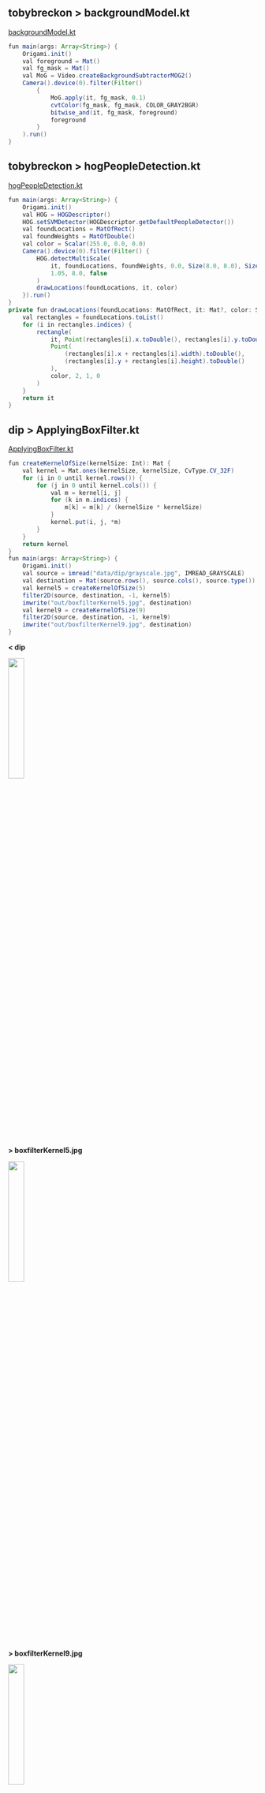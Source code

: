 ## tobybreckon > backgroundModel.kt
<a href="./src/main/kotlin/tobybreckon/backgroundModel.kt">backgroundModel.kt</a>
```java
fun main(args: Array<String>) {
    Origami.init()
    val foreground = Mat()
    val fg_mask = Mat()
    val MoG = Video.createBackgroundSubtractorMOG2()
    Camera().device(0).filter(Filter()
        {
            MoG.apply(it, fg_mask, 0.1)
            cvtColor(fg_mask, fg_mask, COLOR_GRAY2BGR)
            bitwise_and(it, fg_mask, foreground)
            foreground
        }
    ).run()
}
```
## tobybreckon > hogPeopleDetection.kt
<a href="./src/main/kotlin/tobybreckon/hogPeopleDetection.kt">hogPeopleDetection.kt</a>
```java
fun main(args: Array<String>) {
    Origami.init()
    val HOG = HOGDescriptor()
    HOG.setSVMDetector(HOGDescriptor.getDefaultPeopleDetector())
    val foundLocations = MatOfRect()
    val foundWeights = MatOfDouble()
    val color = Scalar(255.0, 0.0, 0.0)
    Camera().device(0).filter(Filter() {
        HOG.detectMultiScale(
            it, foundLocations, foundWeights, 0.0, Size(8.0, 8.0), Size(32.0, 32.0),
            1.05, 8.0, false
        )
        drawLocations(foundLocations, it, color)
    }).run()
}
private fun drawLocations(foundLocations: MatOfRect, it: Mat?, color: Scalar): Mat? {
    val rectangles = foundLocations.toList()
    for (i in rectangles.indices) {
        rectangle(
            it, Point(rectangles[i].x.toDouble(), rectangles[i].y.toDouble()),
            Point(
                (rectangles[i].x + rectangles[i].width).toDouble(),
                (rectangles[i].y + rectangles[i].height).toDouble()
            ),
            color, 2, 1, 0
        )
    }
    return it
}
```
## dip > ApplyingBoxFilter.kt
<a href="./src/main/kotlin/dip/ApplyingBoxFilter.kt">ApplyingBoxFilter.kt</a>
```java
fun createKernelOfSize(kernelSize: Int): Mat {
    val kernel = Mat.ones(kernelSize, kernelSize, CvType.CV_32F)
    for (i in 0 until kernel.rows()) {
        for (j in 0 until kernel.cols()) {
            val m = kernel[i, j]
            for (k in m.indices) {
                m[k] = m[k] / (kernelSize * kernelSize)
            }
            kernel.put(i, j, *m)
        }
    }
    return kernel
}
fun main(args: Array<String>) {
    Origami.init()
    val source = imread("data/dip/grayscale.jpg", IMREAD_GRAYSCALE)
    val destination = Mat(source.rows(), source.cols(), source.type())
    val kernel5 = createKernelOfSize(5)
    filter2D(source, destination, -1, kernel5)
    imwrite("out/boxfilterKernel5.jpg", destination)
    val kernel9 = createKernelOfSize(9)
    filter2D(source, destination, -1, kernel9)
    imwrite("out/boxfilterKernel9.jpg", destination)
}
```
**< dip**

<img src="data/dip/grayscale.jpg" height=25% width=25%/>

**> boxfilterKernel5.jpg**

<img src="out/boxfilterKernel5.jpg" height=25% width=25%/>

**> boxfilterKernel9.jpg**

<img src="out/boxfilterKernel9.jpg" height=25% width=25%/>

## dip > GaussianFilter.kt
<a href="./src/main/kotlin/dip/GaussianFilter.kt">GaussianFilter.kt</a>
```java
fun main(args: Array<String>) {
    Origami.init()
    val source = imread("data/dip/digital_image_processing.jpg", IMREAD_COLOR)
    val destination = Mat(source.rows(), source.cols(), source.type())
    GaussianBlur(source, destination, Size(11.0, 11.0), 0.0)
    imwrite("out/gaussianblur1.jpg", destination)
    GaussianBlur(source, destination, Size(45.0, 45.0), 0.0)
    imwrite("out/gaussianblur45.jpg", destination)
}
```
**< dip**

<img src="data/dip/digital_image_processing.jpg" height=25% width=25%/>

**> gaussianblur1.jpg**

<img src="out/gaussianblur1.jpg" height=25% width=25%/>

**> gaussianblur45.jpg**

<img src="out/gaussianblur45.jpg" height=25% width=25%/>

## dip > ApplyingWatermarkWithROI.kt
<a href="./src/main/kotlin/dip/ApplyingWatermarkWithROI.kt">ApplyingWatermarkWithROI.kt</a>
```java
fun main(args: Array<String>) {
    Origami.init()
    val source = imread("data/dip/digital_image_processing.jpg", IMREAD_COLOR)
    val waterMark = imread("data/dip/watermark.jpg", IMREAD_COLOR)
    val ROI = Rect(20, 20, waterMark.cols(), waterMark.rows())
    addWeighted(source.submat(ROI), 0.8, waterMark, 0.2, 1.0, source.submat(ROI))
    imwrite("out/watermarkedROI.jpg", source)
}
```
**< dip**

<img src="data/dip/digital_image_processing.jpg" height=25% width=25%/>

**< dip**

<img src="data/dip/watermark.jpg" height=25% width=25%/>

**> watermarkedROI.jpg**

<img src="out/watermarkedROI.jpg" height=25% width=25%/>

## dip > EnhanceImageSharpness.kt
<a href="./src/main/kotlin/dip/EnhanceImageSharpness.kt">EnhanceImageSharpness.kt</a>
```java
fun main(args: Array<String>) {
    Origami.init()
    val source = imread("data/dip/digital_image_processing.jpg", IMREAD_COLOR)
    val destination = Mat(source.rows(), source.cols(), source.type())
    GaussianBlur(source, destination, Size(1.0, 1.0), 10.0)
    addWeighted(source, 1.5, destination, -0.5, 0.0, destination)
    imwrite("out/sharp.jpg", destination)
}
```
**< dip**

<img src="data/dip/digital_image_processing.jpg" height=25% width=25%/>

**> sharp.jpg**

<img src="out/sharp.jpg" height=25% width=25%/>

## dip > Sobel.kt
<a href="./src/main/kotlin/dip/Sobel.kt">Sobel.kt</a>
```java
fun main(args: Array<String>) {
    init()
    val kernelSize = 3
    val source = imread("data/dip/grayscale.jpg", IMREAD_GRAYSCALE)
    val destination = Mat(source.rows(), source.cols(), source.type())
    val kernel: Mat = object : Mat(kernelSize, kernelSize, CV_32F) {
        init {
            put(0, 0, -1.0)
            put(0, 1, 0.0)
            put(0, 2, 1.0)
            put(1, 0, - 2.0)
            put(1, 1, 0.0)
            put(1, 2, 2.0)
            put(2, 0, -1.0)
            put(2, 1, 0.0)
            put(2, 2, 1.0)
        }
    }
    filter2D(source, destination, -1, kernel)
    imwrite("out/sobel.jpg", destination)
}
```
**< dip**

<img src="data/dip/grayscale.jpg" height=25% width=25%/>

**> sobel.jpg**

<img src="out/sobel.jpg" height=25% width=25%/>

## dip > EnhanceImageBrightness.kt
<a href="./src/main/kotlin/dip/EnhanceImageBrightness.kt">EnhanceImageBrightness.kt</a>
```java
fun main(args: Array<String>) {
    Origami.init()
    var alpha = 2.0
    var beta = 50.0
    val source = imread("data/dip/digital_image_processing.jpg", IMREAD_COLOR)
    val destination = Mat(source.rows(), source.cols(), source.type())
    source.convertTo(destination, -1, alpha, beta)
    imwrite("out/brightWithAlpha2Beta50.jpg", destination)
}
```
**< dip**

<img src="data/dip/digital_image_processing.jpg" height=25% width=25%/>

**> brightWithAlpha2Beta50.jpg**

<img src="out/brightWithAlpha2Beta50.jpg" height=25% width=25%/>

## dip > Prewitt.kt
<a href="./src/main/kotlin/dip/Prewitt.kt">Prewitt.kt</a>
```java
fun main(args: Array<String>) {
    init()
    val kernelSize = 3
    val source = imread("data/dip/grayscale.jpg", IMREAD_GRAYSCALE)
    val destination = Mat(source.rows(), source.cols(), source.type())
    val kernel: Mat = object : Mat(kernelSize, kernelSize, CV_32F) {
        init {
            put(0, 0, -1.0)
            put(0, 1, 0.0)
            put(0, 2, 1.0)
            put(1, 0, -1.0)
            put(1, 1, 0.0)
            put(1, 2, 1.0)
            put(2, 0, -1.0)
            put(2, 1, 0.0)
            put(2, 2, 1.0)
        }
    }
    filter2D(source, destination, -1, kernel)
    imwrite("out/prewitt.jpg", destination)
}
```
**< dip**

<img src="data/dip/grayscale.jpg" height=25% width=25%/>

**> prewitt.jpg**

<img src="out/prewitt.jpg" height=25% width=25%/>

## dip > ZoomingEffect.kt
<a href="./src/main/kotlin/dip/ZoomingEffect.kt">ZoomingEffect.kt</a>
```java
fun main(args: Array<String>) {
    Origami.init()
    val source = imread("data/dip/grayscale.jpg", IMREAD_GRAYSCALE)
    val zoomingFactor = 3
    val destination = Mat(source.rows(), source.cols(), source.type())
    resize(
        source,
        destination,
        destination.size(),
        zoomingFactor.toDouble(),
        zoomingFactor.toDouble(),
        INTER_LINEAR
    )
    imwrite("out/zoomed2.jpg", destination)
}
```
**< dip**

<img src="data/dip/grayscale.jpg" height=25% width=25%/>

**> zoomed2.jpg**

<img src="out/zoomed2.jpg" height=25% width=25%/>

## dip > Kirsch.kt
<a href="./src/main/kotlin/dip/Kirsch.kt">Kirsch.kt</a>
```java
fun main(args: Array<String>) {
    init()
    val kernelSize = 3
    val source = imread("data/dip/grayscale.jpg", IMREAD_GRAYSCALE)
    val destination = Mat(source.rows(), source.cols(), source.type())
    val kernel: Mat = object : Mat(kernelSize, kernelSize, CV_32F) {
        init {
            put(0, 0, -3.0)
            put(0, 1, -3.0)
            put(0, 2, -3.0)
            put(1, 0, -3.0)
            put(1, 1, -3.0)
            put(1, 2, -3.0)
            put(2, 0, 5.0)
            put(2, 1, 5.0)
            put(2, 2, 5.0)
        }
    }
    filter2D(source, destination, -1, kernel)
    imwrite("out/kirsch.jpg", destination)
}
```
**< dip**

<img src="data/dip/grayscale.jpg" height=25% width=25%/>

**> kirsch.jpg**

<img src="out/kirsch.jpg" height=25% width=25%/>

## dip > Pixelize.kt
<a href="./src/main/kotlin/dip/Pixelize.kt">Pixelize.kt</a>
```java
/**
 */
fun main(args: Array<String>) {
    init()
    val (source, temp,target) = listOf(imread("data/bear.png"), Mat(),Mat())
     val (w, h) = listOf(16.0, 16.0)
    resize(source, temp, Size(w, h), 1.0,1.0, INTER_LINEAR)
    resize(temp, target, source.size(), 1.0,1.0,INTER_NEAREST)
    imwrite("out/pixelized.jpg", target)
}
```
**< bear.png**

<img src="data/bear.png" height=25% width=25%/>

**> pixelized.jpg**

<img src="out/pixelized.jpg" height=25% width=25%/>

## dip > ImageShapeConversions.kt
<a href="./src/main/kotlin/dip/ImageShapeConversions.kt">ImageShapeConversions.kt</a>
```java
fun main(args: Array<String>) {
    Origami.init()
    val input = File("data/dip/digital_image_processing.jpg")
    val image = ImageIO.read(input)
    val data = (image.raster.dataBuffer as DataBufferByte).data
    val mat = Mat(image.height, image.width, CvType.CV_8UC3)
    mat.put(0, 0, data)
    val mat1 = Mat(image.height, image.width, CvType.CV_8UC3)
    flip(mat, mat1, -1)
    val data1 = ByteArray(mat1.rows() * mat1.cols() * mat1.elemSize().toInt())
    mat1[0, 0, data1]
    val image1 = BufferedImage(mat1.cols(), mat1.rows(), 5)
    image1.raster.setDataElements(0, 0, mat1.cols(), mat1.rows(), data1)
    val outout = File("hsv.jpg")
    ImageIO.write(image1, "jpg", outout)
}
```
## dip > BasicThresholding.kt
<a href="./src/main/kotlin/dip/BasicThresholding.kt">BasicThresholding.kt</a>
```java
fun main(args: Array<String>) {
    Origami.init()
    val source = imread("data/dip/digital_image_processing.jpg", IMREAD_COLOR)
    val destination = Mat(source.rows(), source.cols(), source.type())
    threshold(source, destination, 127.0, 255.0, THRESH_TOZERO)
    imwrite("out/ThreshZero.jpg", destination)
    threshold(source, destination, 127.0, 255.0, THRESH_TOZERO_INV)
    imwrite("out/ThreshZeroInv.jpg", destination)
    threshold(source, destination, 127.0, 255.0, THRESH_BINARY)
    imwrite("out/ThreshBinary.jpg", destination)
    threshold(source, destination, 127.0, 255.0, THRESH_BINARY_INV)
    imwrite("out/ThreshBinaryInv.jpg", destination)
}
```
**< dip**

<img src="data/dip/digital_image_processing.jpg" height=25% width=25%/>

**> ThreshZero.jpg**

<img src="out/ThreshZero.jpg" height=25% width=25%/>

**> ThreshZeroInv.jpg**

<img src="out/ThreshZeroInv.jpg" height=25% width=25%/>

**> ThreshBinary.jpg**

<img src="out/ThreshBinary.jpg" height=25% width=25%/>

**> ThreshBinaryInv.jpg**

<img src="out/ThreshBinaryInv.jpg" height=25% width=25%/>

## dip > EnhanceImageContrast.kt
<a href="./src/main/kotlin/dip/EnhanceImageContrast.kt">EnhanceImageContrast.kt</a>
```java
fun main(args: Array<String>) {
    Origami.init()
    val source = imread("data/dip/grayscale.jpg", IMREAD_GRAYSCALE)
    val destination = Mat(source.rows(), source.cols(), source.type())
    equalizeHist(source, destination)
    imwrite("out/contrast.jpg", destination)
}
```
**< dip**

<img src="data/dip/grayscale.jpg" height=25% width=25%/>

**> contrast.jpg**

<img src="out/contrast.jpg" height=25% width=25%/>

## dip > ImagePyramid.kt
<a href="./src/main/kotlin/dip/ImagePyramid.kt">ImagePyramid.kt</a>
```java
fun main(args: Array<String>) {
    Origami.init()
    var source = imread("data/dip/digital_image_processing.jpg", IMREAD_COLOR)
    val destination1 = Mat(source.rows() * 2, source.cols() * 2, source.type())
    pyrUp(source, destination1, Size((source.cols() * 2).toDouble(), (source.rows() * 2).toDouble()))
    imwrite("out/pyrUp.jpg", destination1)
    source = imread("data/dip/digital_image_processing.jpg", IMREAD_COLOR)
    val destination = Mat(source.rows() / 2, source.cols() / 2, source.type())
    pyrDown(source, destination, Size((source.cols() / 2).toDouble(), (source.rows() / 2).toDouble()))
    imwrite("out/pyrDown.jpg", destination)
}
```
**< dip**

<img src="data/dip/digital_image_processing.jpg" height=25% width=25%/>

**< dip**

<img src="data/dip/digital_image_processing.jpg" height=25% width=25%/>

**> pyrUp.jpg**

<img src="out/pyrUp.jpg" height=25% width=25%/>

**> pyrDown.jpg**

<img src="out/pyrDown.jpg" height=25% width=25%/>

## dip > ErodingDilating.kt
<a href="./src/main/kotlin/dip/ErodingDilating.kt">ErodingDilating.kt</a>
```java
fun main(args: Array<String>) {
    Origami.init()
    val source = imread("data/dip/digital_image_processing.jpg", IMREAD_COLOR)
    val destination = Mat(source.rows(), source.cols(), source.type())
    val erosion_size = 5
    val element = getStructuringElement(
        MORPH_RECT,
        Size((2 * erosion_size + 1).toDouble(), (2 * erosion_size + 1).toDouble())
    )
    erode(source, destination, element)
    imwrite("out/erosion.jpg", destination)
    val dilation_size = 5
    val element1 = getStructuringElement(
        MORPH_RECT,
        Size((2 * dilation_size + 1).toDouble(), (2 * dilation_size + 1).toDouble())
    )
    dilate(source, destination, element1)
    imwrite("out/dilation.jpg", destination)
}
```
**< dip**

<img src="data/dip/digital_image_processing.jpg" height=25% width=25%/>

**> erosion.jpg**

<img src="out/erosion.jpg" height=25% width=25%/>

**> dilation.jpg**

<img src="out/dilation.jpg" height=25% width=25%/>

## dip > AddingBorder.kt
<a href="./src/main/kotlin/dip/AddingBorder.kt">AddingBorder.kt</a>
```java
fun main(args: Array<String>) {
    Origami.init()
    val source = imread("data/dip/digital_image_processing.jpg")
    val destination = Mat(source.rows(), source.cols(), source.type())
    val top = source.rows() / 20
    val bottom = source.rows() / 20
    val left = source.cols() / 20
    val right = source.cols() / 20
    copyMakeBorder(source, destination, top, bottom, left, right, BORDER_WRAP)
    imwrite("out/borderWrap.jpg", destination)
    copyMakeBorder(source, destination, top, bottom, left, right, BORDER_REFLECT)
    imwrite("out/borderReflect.jpg", destination)
    copyMakeBorder(source, destination, top, bottom, left, right, BORDER_REPLICATE)
    imwrite("out/borderReplicate.jpg", destination)
}
```
**< dip**

<img src="data/dip/digital_image_processing.jpg" height=25% width=25%/>

**> borderWrap.jpg**

<img src="out/borderWrap.jpg" height=25% width=25%/>

**> borderReflect.jpg**

<img src="out/borderReflect.jpg" height=25% width=25%/>

**> borderReplicate.jpg**

<img src="out/borderReplicate.jpg" height=25% width=25%/>

## dip > WeightedAverage.kt
<a href="./src/main/kotlin/dip/WeightedAverage.kt">WeightedAverage.kt</a>
```java
fun main(args: Array<String>) {
    Origami.init()
    val kernelSize = 9
    val source = imread("data/dip/grayscale.jpg", Imgcodecs.IMREAD_GRAYSCALE)
    val destination = Mat(source.rows(), source.cols(), source.type())
    val kernel = Mat.ones(kernelSize, kernelSize, CvType.CV_32F)
    for (i in 0 until kernel.rows()) {
        for (j in 0 until kernel.cols()) {
            val m = kernel[i, j]
            for (k in m.indices) {
                if (i == 1 && j == 1) {
                    m[k] = (10 / 18).toDouble()
                } else {
                    m[k] = m[k] / 18
                }
            }
            kernel.put(i, j, *m)
        }
    }
    filter2D(source, destination, -1, kernel)
    imwrite("out/weightedaveragefilter.jpg", destination)
}
```
**< dip**

<img src="data/dip/grayscale.jpg" height=25% width=25%/>

**> weightedaveragefilter.jpg**

<img src="out/weightedaveragefilter.jpg" height=25% width=25%/>

## dip > Convolution.kt
<a href="./src/main/kotlin/dip/Convolution.kt">Convolution.kt</a>
```java
fun main(args: Array<String>) {
    init()
    val kernelSize = 3
    val source = imread("data/dip/grayscale.jpg", IMREAD_GRAYSCALE)
    val destination = Mat(source.rows(), source.cols(), source.type())
    val kernel: Mat = object : Mat(kernelSize, kernelSize, CV_32F) {
        init {
            put(0, 0, 0.0)
            put(0, 1, 0.0)
            put(0, 2, 0.0)
            put(1, 0, 0.0)
            put(1, 1, 1.0)
            put(1, 2, 0.0)
            put(2, 0, 0.0)
            put(2, 1, 0.0)
            put(2, 2, 0.0)
        }
    }
    filter2D(source, destination, -1, kernel)
    imwrite("out/understand.jpg", destination)
}
```
**< dip**

<img src="data/dip/grayscale.jpg" height=25% width=25%/>

**> understand.jpg**

<img src="out/understand.jpg" height=25% width=25%/>

## dip > Laplacian.kt
<a href="./src/main/kotlin/dip/Laplacian.kt">Laplacian.kt</a>
```java
fun main(args: Array<String>) {
    init()
    val kernelSize = 3
    val source = imread("data/dip/grayscale.jpg", IMREAD_GRAYSCALE)
    val destination = Mat(source.rows(), source.cols(), source.type())
    val kernel: Mat = object : Mat(kernelSize, kernelSize, CV_32F) {
        init {
            put(0, 0, 0.0)
            put(0, 1, -1.0)
            put(0, 2, 0.0)
            put(1, 0, - 1.0)
            put(1, 1, 4.0)
            put(1, 2, -1.0)
            put(2, 0, 0.0)
            put(2, 1, -1.0)
            put(2, 2, 0.0)
        }
    }
    filter2D(source, destination, -1, kernel)
    imwrite("out/laplacian.jpg", destination)
}
```
**< dip**

<img src="data/dip/grayscale.jpg" height=25% width=25%/>

**> laplacian.jpg**

<img src="out/laplacian.jpg" height=25% width=25%/>

## dip > ColorSpaceConversion.kt
<a href="./src/main/kotlin/dip/ColorSpaceConversion.kt">ColorSpaceConversion.kt</a>
```java
fun main(args: Array<String>) {
    Origami.init()
    val mat = imread("data/dip/digital_image_processing.jpg")
    val mat1 = Mat(mat.width(), mat.height(), CvType.CV_8UC3)
    cvtColor(mat, mat1, COLOR_RGB2HSV)
    imwrite("out/hsv.jpg", mat1)
}
```
**< dip**

<img src="data/dip/digital_image_processing.jpg" height=25% width=25%/>

**> hsv.jpg**

<img src="out/hsv.jpg" height=25% width=25%/>

## dip > Robinson.kt
<a href="./src/main/kotlin/dip/Robinson.kt">Robinson.kt</a>
```java
fun main(args: Array<String>) {
    init()
    val kernelSize = 3
    val source = imread("data/dip/grayscale.jpg", IMREAD_GRAYSCALE)
    val destination = Mat(source.rows(), source.cols(), source.type())
    val kernel: Mat = object : Mat(kernelSize, kernelSize, CV_32F) {
        init {
            put(0, 0, -1.0)
            put(0, 1, 0.0)
            put(0, 2, 1.0)
            put(1, 0, - 2.0)
            put(1, 1, 0.0)
            put(1, 2, 2.0)
            put(2, 0, -1.0)
            put(2, 1, 0.0)
            put(2, 2, 1.0)
        }
    }
    filter2D(source, destination, -1, kernel)
    imwrite("out/robinson.jpg", destination)
}
```
**< dip**

<img src="data/dip/grayscale.jpg" height=25% width=25%/>

**> robinson.jpg**

<img src="out/robinson.jpg" height=25% width=25%/>

## dip > ApplyingWatermark.kt
<a href="./src/main/kotlin/dip/ApplyingWatermark.kt">ApplyingWatermark.kt</a>
```java
fun main(args: Array<String>) {
    Origami.init()
    val source = imread("data/dip/digital_image_processing.jpg", IMREAD_COLOR)
    putText(
        source, "dip.hellonico.info", Point((source.rows() / 2).toDouble(), (source.cols() / 2).toDouble()),
        FONT_ITALIC, 1.0, Scalar(255.0)
    )
    imwrite("out/watermarked.jpg", source)
}
```
**< dip**

<img src="data/dip/digital_image_processing.jpg" height=25% width=25%/>

**> watermarked.jpg**

<img src="out/watermarked.jpg" height=25% width=25%/>

## tutorialpoint > BilateralFilter.kt
<a href="./src/main/kotlin/tutorialpoint/BilateralFilter.kt">BilateralFilter.kt</a>
```java
fun main(args: Array<String>) {
    Origami.init()
    val src = imread("data/marcel2019.jpg")
    val dst = Mat()
    bilateralFilter(src, dst, 15, 80.0, 80.0, Core.BORDER_DEFAULT)
    imwrite("out/bilateral.jpg", dst)
}
```
**< marcel2019.jpg**

<img src="data/marcel2019.jpg" height=25% width=25%/>

**> bilateral.jpg**

<img src="out/bilateral.jpg" height=25% width=25%/>

## tutorialpoint > BoxFilter.kt
<a href="./src/main/kotlin/tutorialpoint/BoxFilter.kt">BoxFilter.kt</a>
```java
fun main(args: Array<String>) {
    Origami.init()
    val src = imread("data/marcel2019.jpg")
    val dst = Mat()
    val size = Size(45.0, 45.0)
    val point = Point(-1.0, -1.0)
    boxFilter(src, dst, 50, size, point, true, Core.BORDER_DEFAULT)
    imwrite("out/RboxFilter.jpg", dst)
}
```
**< marcel2019.jpg**

<img src="data/marcel2019.jpg" height=25% width=25%/>

**> RboxFilter.jpg**

<img src="out/RboxFilter.jpg" height=25% width=25%/>

## tutorialpoint > SQRBoxFilterTest.kt
<a href="./src/main/kotlin/tutorialpoint/SQRBoxFilterTest.kt">SQRBoxFilterTest.kt</a>
```java
fun main(args: Array<String>) {
    Origami.init()
    val src = imread("data/marcel2019.jpg")
    val dst = Mat()
    sqrBoxFilter(src, dst, -1, Size(1.0, 1.0))
    imwrite("out/sqrBoxFilter.jpg", dst)
}
```
**< marcel2019.jpg**

<img src="data/marcel2019.jpg" height=25% width=25%/>

**> sqrBoxFilter.jpg**

<img src="out/sqrBoxFilter.jpg" height=25% width=25%/>

## tutorialpoint > Filter2D.kt
<a href="./src/main/kotlin/tutorialpoint/Filter2D.kt">Filter2D.kt</a>
```java
fun main(args: Array<String>) {
    Origami.init()
    val src = imread("data/marcel2019.jpg")
    val dst = Mat()
    val kernel = Mat.ones(5, 5, CvType.CV_32F)
    for (i in 0 until kernel.rows()) {
        for (j in 0 until kernel.cols()) {
            val m:DoubleArray = kernel[i, j]
            for (k in 1 until m.size) {
                m[k] = m[k] / 2
            }
            kernel.put(i, j, *m)
        }
    }
    println(kernel.dump())
    filter2D(src, dst, -1, kernel)
    imwrite("out/filter2d.jpg", dst)
}
```
**< marcel2019.jpg**

<img src="data/marcel2019.jpg" height=25% width=25%/>

**> filter2d.jpg**

<img src="out/filter2d.jpg" height=25% width=25%/>

## tutorialpoint > BlurTest.kt
<a href="./src/main/kotlin/tutorialpoint/BlurTest.kt">BlurTest.kt</a>
```java
fun main(args: Array<String>) {
    Origami.init()
    val (src,dst) = listOf(imread("data/marcel.jpg"), Mat())
    blur(src, dst, Size(100.0, 100.0), Point(20.0, 30.0), BORDER_REFLECT)
    imwrite("out/blur.jpg", dst)
}
```
**< marcel.jpg**

<img src="data/marcel.jpg" height=25% width=25%/>

**> blur.jpg**

<img src="out/blur.jpg" height=25% width=25%/>

## tutorialpoint > GaussianTest.kt
<a href="./src/main/kotlin/tutorialpoint/GaussianTest.kt">GaussianTest.kt</a>
```java
fun main(args: Array<String>) {
    Origami.init()
    val src = imread("data/marcel2019.jpg")
    val dst = Mat()
    GaussianBlur(src, dst, Size(45.0, 45.0), 0.0)
    imwrite("out/blur.jpg", dst)
}
```
**< marcel2019.jpg**

<img src="data/marcel2019.jpg" height=25% width=25%/>

**> blur.jpg**

<img src="out/blur.jpg" height=25% width=25%/>

## tutorialpoint > MedianTest.kt
<a href="./src/main/kotlin/tutorialpoint/MedianTest.kt">MedianTest.kt</a>
```java
fun main(args: Array<String>) {
    Origami.init()
    val src = imread("data/marcel2019.jpg")
    val dst = Mat()
    medianBlur(src, dst, 15)
    imwrite("out/blur.jpg", dst)
}
```
**< marcel2019.jpg**

<img src="data/marcel2019.jpg" height=25% width=25%/>

**> blur.jpg**

<img src="out/blur.jpg" height=25% width=25%/>

## stackoverflow > OptimizingGrabcut.kt
<a href="./src/main/kotlin/stackoverflow/OptimizingGrabcut.kt">OptimizingGrabcut.kt</a>
```java
fun main(args: Array<String>) {
    Origami.init()
    val mat = imread("data/marcel2019.jpg")
    val result = extractFace(mat, 300, 1200, 300, 900)
    imwrite("out/grabcut.jpg", result)
}
fun extractFace(image: Mat, xOne: Int, xTwo: Int, yOne: Int, yTwo: Int): Mat {
    val rectangle = Rect(xOne, yOne, xTwo, yTwo)
    val result = Mat()
    val bgdModel = Mat()
    val fgdModel = Mat()
    val source = Mat(1, 1, CvType.CV_8U, Scalar(3.0))
    val iteration:Int = 1
    grabCut(image, result, rectangle, bgdModel, fgdModel, iteration, GC_INIT_WITH_RECT)
    compare(result, source, result, CMP_EQ)
    val foreground = Mat(image.size(), CvType.CV_8UC3, Scalar(255.0, 255.0, 255.0))
    image.copyTo(foreground, result)
    return foreground
}
```
**< marcel2019.jpg**

<img src="data/marcel2019.jpg" height=25% width=25%/>

**> grabcut.jpg**

<img src="out/grabcut.jpg" height=25% width=25%/>

## me > hello.kt
<a href="./src/main/kotlin/me/hello.kt">hello.kt</a>
```java
fun main(args: Array<String>) {
    Origami.init()
    val hello = eye(3, 3, CV_8UC1)
    println(hello.dump())
}
```
## me > BodyTransfer.kt
<a href="./src/main/kotlin/me/BodyTransfer.kt">BodyTransfer.kt</a>
```java
const val DEFAULT_CLASSIFIER =
const val CLASSIFIER_PATH = "haarcascade.xml"
val COLOR = Scalar(0.0, 100.0, 0.0)
fun main(args: Array<String>) {
    Origami.init()
    val imageUrl = if (args.size >= 1 && args[0] != null) args[0] else DEFAULT_IMAGE
    val classifierUrl = if (args.size >= 2 && args[1] != null) args[1] else DEFAULT_CLASSIFIER
    Downloader.transfer(imageUrl, "data/image.jpg")
    Downloader.transfer(classifierUrl, CLASSIFIER_PATH)
    val classifier = CascadeClassifier()
    classifier.load(CLASSIFIER_PATH)
    val mat = imread("data/image.jpg")
    val bodies = MatOfRect()
    classifier.detectMultiScale(mat, bodies)
    for (body in bodies.toList()) {
        Imgproc.rectangle(
            mat,
            Point(body.x.toDouble(), body.y.toDouble()),
            Point((body.x + body.width).toDouble(), (body.y + body.height).toDouble()),
            COLOR,
            3
        )
    }
    imwrite("out/bodytransfer.jpg", mat)
}
```
**< image.jpg**

<img src="data/image.jpg" height=25% width=25%/>

**> bodytransfer.jpg**

<img src="out/bodytransfer.jpg" height=25% width=25%/>

## geeksforgeeks > InPainting.kt
<a href="./src/main/kotlin/geeksforgeeks/InPainting.kt">InPainting.kt</a>
```java
/**
 */
fun main(args: Array<String>) {
    Origami.init()
    val img = imread("data/geeksforgeeks/cat_damaged.png")
    val mask = imread("data/geeksforgeeks/cat_mask.png", 0)
    val dst = Mat()
    inpaint(img, mask, dst, 3.0, INPAINT_NS)
    imwrite("out/cat_inpainted.png", dst)
}
```
**< geeksforgeeks**

<img src="data/geeksforgeeks/cat_damaged.png" height=25% width=25%/>

**< geeksforgeeks**

<img src="data/geeksforgeeks/cat_mask.png" height=25% width=25%/>

**> cat_inpainted.png**

<img src="out/cat_inpainted.png" height=25% width=25%/>

## webcam > simple.kt
<a href="./src/main/kotlin/webcam/simple.kt">simple.kt</a>
```java
fun main(args: Array<String>) {
    init()
    Camera().run()
}
```
## webcam > simpleWithFilter.kt
<a href="./src/main/kotlin/webcam/simpleWithFilter.kt">simpleWithFilter.kt</a>
```java
fun main(args: Array<String>) {
    init()
    Camera().filter(Function { im ->
        val (temp,target) = listOf(Mat(), Mat())
        val dx = 16.0
        resize(im, temp, Size(dx, dx), 1.0, 1.0, INTER_LINEAR)
        resize(temp, target, im.size(), 1.0, 1.0, INTER_NEAREST)
        target
    }).run()
}
```
